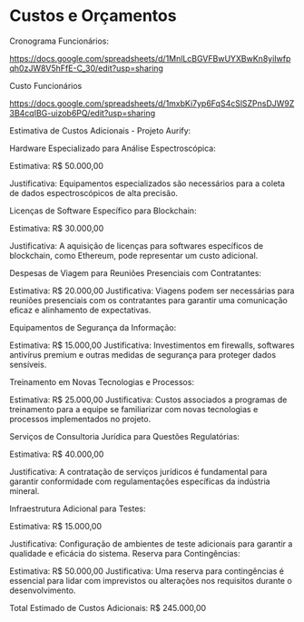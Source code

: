 # Custos e Orçamentos

Cronograma Funcionários:

https://docs.google.com/spreadsheets/d/1MnlLcBGVFBwUYXBwKn8yiIwfpqh0zJW8V5hFfE-C_30/edit?usp=sharing

Custo Funcionários

https://docs.google.com/spreadsheets/d/1mxbKi7yp6FqS4cSlSZPnsDJW9Z3B4cqIBG-uizob6PQ/edit?usp=sharing

Estimativa de Custos Adicionais - Projeto Aurify:

Hardware Especializado para Análise Espectroscópica:

Estimativa: R$ 50.000,00

Justificativa: Equipamentos especializados são necessários para a coleta de dados espectroscópicos de alta precisão.



Licenças de Software Específico para Blockchain:

Estimativa: R$ 30.000,00

Justificativa: A aquisição de licenças para softwares específicos de blockchain, como Ethereum, pode representar um custo adicional.



Despesas de Viagem para Reuniões Presenciais com Contratantes:

Estimativa: R$ 20.000,00
Justificativa: Viagens podem ser necessárias para reuniões presenciais com os contratantes para garantir uma comunicação eficaz e alinhamento de expectativas.



Equipamentos de Segurança da Informação:

Estimativa: R$ 15.000,00
Justificativa: Investimentos em firewalls, softwares antivírus premium e outras medidas de segurança para proteger dados sensíveis.



Treinamento em Novas Tecnologias e Processos:

Estimativa: R$ 25.000,00
Justificativa: Custos associados a programas de treinamento para a equipe se familiarizar com novas tecnologias e processos implementados no projeto.



Serviços de Consultoria Jurídica para Questões Regulatórias:

Estimativa: R$ 40.000,00

Justificativa: A contratação de serviços jurídicos é fundamental para garantir conformidade com regulamentações específicas da indústria mineral.



Infraestrutura Adicional para Testes:

Estimativa: R$ 15.000,00

Justificativa: Configuração de ambientes de teste adicionais para garantir a qualidade e eficácia do sistema.
Reserva para Contingências:

Estimativa: R$ 50.000,00
Justificativa: Uma reserva para contingências é essencial para lidar com imprevistos ou alterações nos requisitos durante o desenvolvimento.



Total Estimado de Custos Adicionais: R$ 245.000,00